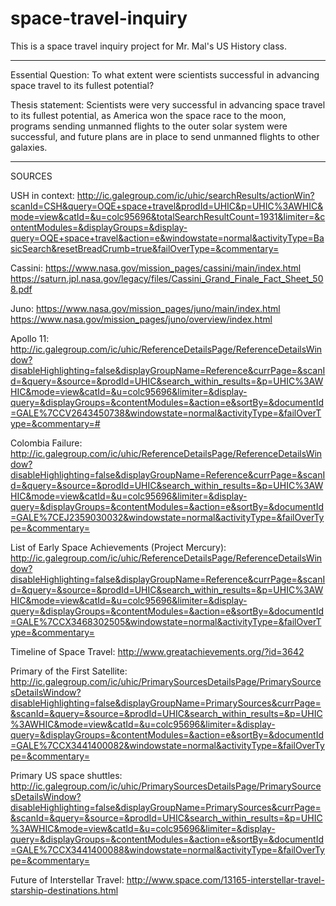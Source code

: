 # space-travel-inquiry

This is a space travel inquiry project for Mr. Mal's US History class.

_____

Essential Question: To what extent were scientists successful in advancing space travel to its fullest potential?
 
Thesis statement: Scientists were very successful in advancing space travel to its fullest potential, as America won the space race to the moon, programs sending unmanned flights to the outer solar system were successful, and future plans are in place to send unmanned flights to other galaxies.

____
SOURCES

USH in context: http://ic.galegroup.com/ic/uhic/searchResults/actionWin?scanId=CSH&query=OQE+space+travel&prodId=UHIC&p=UHIC%3AWHIC&mode=view&catId=&u=colc95696&totalSearchResultCount=1931&limiter=&contentModules=&displayGroups=&display-query=OQE+space+travel&action=e&windowstate=normal&activityType=BasicSearch&resetBreadCrumb=true&failOverType=&commentary= 
 
Cassini:
https://www.nasa.gov/mission_pages/cassini/main/index.html 
https://saturn.jpl.nasa.gov/legacy/files/Cassini_Grand_Finale_Fact_Sheet_508.pdf 
 
Juno:
https://www.nasa.gov/mission_pages/juno/main/index.html 
https://www.nasa.gov/mission_pages/juno/overview/index.html 
 
Apollo 11: http://ic.galegroup.com/ic/uhic/ReferenceDetailsPage/ReferenceDetailsWindow?disableHighlighting=false&displayGroupName=Reference&currPage=&scanId=&query=&source=&prodId=UHIC&search_within_results=&p=UHIC%3AWHIC&mode=view&catId=&u=colc95696&limiter=&display-query=&displayGroups=&contentModules=&action=e&sortBy=&documentId=GALE%7CCV2643450738&windowstate=normal&activityType=&failOverType=&commentary=# 
 
Colombia Failure: http://ic.galegroup.com/ic/uhic/ReferenceDetailsPage/ReferenceDetailsWindow?disableHighlighting=false&displayGroupName=Reference&currPage=&scanId=&query=&source=&prodId=UHIC&search_within_results=&p=UHIC%3AWHIC&mode=view&catId=&u=colc95696&limiter=&display-query=&displayGroups=&contentModules=&action=e&sortBy=&documentId=GALE%7CEJ2359030032&windowstate=normal&activityType=&failOverType=&commentary= 
 
List of Early Space Achievements (Project Mercury):
http://ic.galegroup.com/ic/uhic/ReferenceDetailsPage/ReferenceDetailsWindow?disableHighlighting=false&displayGroupName=Reference&currPage=&scanId=&query=&source=&prodId=UHIC&search_within_results=&p=UHIC%3AWHIC&mode=view&catId=&u=colc95696&limiter=&display-query=&displayGroups=&contentModules=&action=e&sortBy=&documentId=GALE%7CCX3468302505&windowstate=normal&activityType=&failOverType=&commentary= 
 
Timeline of Space Travel:
http://www.greatachievements.org/?id=3642 
 
Primary of the First Satellite:
http://ic.galegroup.com/ic/uhic/PrimarySourcesDetailsPage/PrimarySourcesDetailsWindow?disableHighlighting=false&displayGroupName=PrimarySources&currPage=&scanId=&query=&source=&prodId=UHIC&search_within_results=&p=UHIC%3AWHIC&mode=view&catId=&u=colc95696&limiter=&display-query=&displayGroups=&contentModules=&action=e&sortBy=&documentId=GALE%7CCX3441400082&windowstate=normal&activityType=&failOverType=&commentary= 
 
Primary US space shuttles: 
http://ic.galegroup.com/ic/uhic/PrimarySourcesDetailsPage/PrimarySourcesDetailsWindow?disableHighlighting=false&displayGroupName=PrimarySources&currPage=&scanId=&query=&source=&prodId=UHIC&search_within_results=&p=UHIC%3AWHIC&mode=view&catId=&u=colc95696&limiter=&display-query=&displayGroups=&contentModules=&action=e&sortBy=&documentId=GALE%7CCX3441400088&windowstate=normal&activityType=&failOverType=&commentary= 
 
Future of Interstellar Travel:
http://www.space.com/13165-interstellar-travel-starship-destinations.html 
